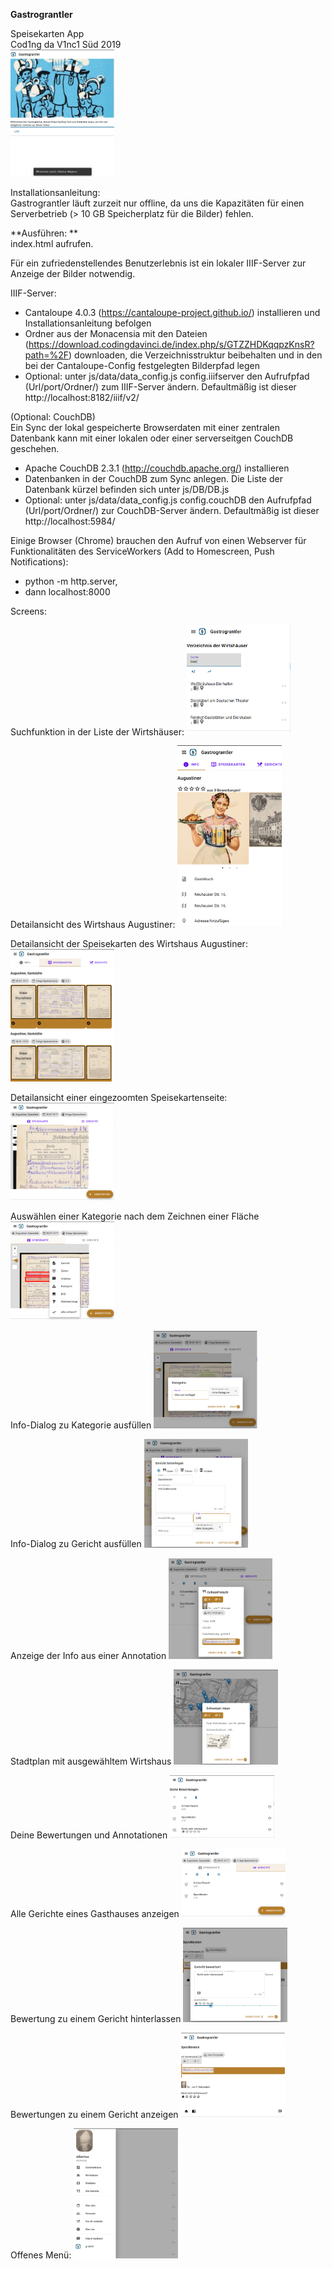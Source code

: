 **Gastrograntler**

Speisekarten App  
Cod1ng da V1nc1 Süd 2019  
<img src="screens/gastrograntler_intro.PNG" width="33%">

Installationsanleitung:  
Gastrograntler läuft zurzeit nur offline, da uns die Kapazitäten für einen Serverbetrieb (> 10 GB Speicherplatz für die Bilder) fehlen.  

**Ausführen: **     
index.html aufrufen.

Für ein zufriedenstellendes Benutzerlebnis ist ein lokaler IIIF-Server zur Anzeige der Bilder notwendig.  

IIIF-Server:  
- Cantaloupe 4.0.3 (https://cantaloupe-project.github.io/) installieren und Installationsanleitung befolgen  
- Ordner aus der Monacensia mit den Dateien (https://download.codingdavinci.de/index.php/s/GTZZHDKqqpzKnsR?path=%2F) downloaden, die Verzeichnisstruktur beibehalten und in den bei der Cantaloupe-Config festgelegten Bilderpfad legen  
- Optional: unter js/data/data_config.js config.iiifserver den Aufrufpfad (Url/port/Ordner/) zum IIIF-Server ändern. Defaultmäßig ist dieser http://localhost:8182/iiif/v2/  

(Optional: CouchDB)  
Ein Sync der lokal gespeicherte Browserdaten mit einer zentralen Datenbank kann mit einer lokalen oder einer serverseitgen CouchDB geschehen.  
- Apache CouchDB 2.3.1 (http://couchdb.apache.org/) installieren  
- Datenbanken in der CouchDB zum Sync anlegen. Die Liste der Datenbank kürzel befinden sich unter js/DB/DB.js  
- Optional: unter js/data/data_config.js config.couchDB den Aufrufpfad (Url/port/Ordner/) zur CouchDB-Server ändern. Defaultmäßig ist dieser http://localhost:5984/  



Einige Browser (Chrome) brauchen den Aufruf von einen Webserver für Funktionalitäten des ServiceWorkers (Add to Homescreen, Push Notifications):  
- python -m http.server,
- dann localhost:8000

Screens:
<p>
Suchfunktion in der Liste der Wirtshäuser:
<img src="screens/pubs-list-search.PNG" width="33%">
</p><p>
Detailansicht des Wirtshaus Augustiner:
<img src="screens/pubs-detail.PNG" width="33%">  
</p><p>
Detailansicht der Speisekarten des Wirtshaus Augustiner:
<img src="screens/pubs-menu-list.PNG" width="33%">  
</p><p>
Detailansicht einer eingezoomten Speisekartenseite:
<img src="screens/pubs-menupage-detail.PNG" width="33%">  
</p><p>
Auswählen einer Kategorie nach dem Zeichnen einer Fläche
<img src="screens/pubs-menupage-anno-select.PNG" width="33%">  
</p><p>
Info-Dialog zu Kategorie ausfüllen
<img src="screens/pubs-menupage-add-category.PNG" width="33%">  
</p><p>
Info-Dialog zu Gericht ausfüllen
<img src="screens/pubs-dishes-add.PNG" width="33%">  
</p><p>
Anzeige der Info aus einer Annotation
<img src="screens/pubs-menupage-showinfo.PNG" width="33%">  
</p><p>
Stadtplan mit ausgewähltem Wirtshaus
<img src="screens/map-info.PNG" width="33%">  
</p><p>
Deine Bewertungen und Annotationen
<img src="screens/your-ratings.PNG" width="33%">  
</p><p>
Alle Gerichte eines Gasthauses anzeigen
<img src="screens/pubs-list-detail.PNG" width="33%">  
</p><p>
Bewertung zu einem Gericht hinterlassen
<img src="screens/pubs-dish-rating.PNG" width="33%">  
</p><p>
Bewertungen zu einem Gericht anzeigen
<img src="screens/pubs-dishes-rating-show.PNG" width="33%">  
</p><p>
Offenes Menü:
<img src="screens/menu.PNG" width="33%">  
</p>
